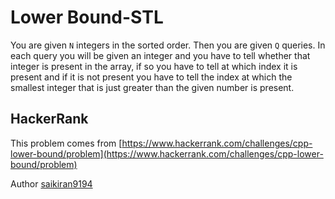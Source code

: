 # Lower Bound-STL

You are given `N` integers in the sorted order. Then you are given `Q` queries. In each query you will be given an integer and you have to tell whether that integer is present in the array, if so you have to tell at which index it is present and if it is not present you have to tell the index at which the smallest integer that is just greater than the given number is present.

## HackerRank

This problem comes from [https://www.hackerrank.com/challenges/cpp-lower-bound/problem](https://www.hackerrank.com/challenges/cpp-lower-bound/problem)

Author [saikiran9194](https://www.hackerrank.com/saikiran9194)